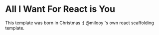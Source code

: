 # All I Want For React is You

This template was born in Christmas :)
@milooy 's own react scaffolding template.